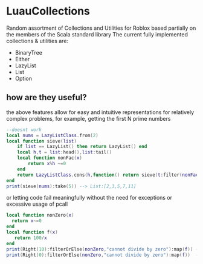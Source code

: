 # LuauCollections
Random assortment of Collections and Utilities for Roblox based partially on the members of the Scala standard library
The current fully implemented collections & utilities are:

+ BinaryTree
+ Either
+ LazyList
+ List
+ Option

##  how are they useful?
the above features allow for easy and intuitive representations for relatively complex problems, for example, getting the first N prime numbers

```lua
--doesnt work 
local nums = LazyListClass.from(2)
local function sieve(list)
    if list == LazyList() then return LazyList() end
    local h,t = list:head(),list:tail()
    local function nonFac(x)
        return x%h ~=0
    end
    return LazyListClass.cons(h,function() return sieve(t:filter(nonFac)) end)
end
print(sieve(nums):take(5)) --> List:[2,3,5,7,11]
```

or letting code fail meaningfully without the need for exceptions or excessive usage of pcall

```lua
local function nonZero(x)
  return x~=0
end
local function f(x)
   return 100/x
end
print(Right(10):filterOrElse(nonZero,"cannot divide by zero"):map(f)) --> Right(10)
print(Right(0):filterOrElse(nonZero,"cannot divide by zero"):map(f))  --> Left(cannot divide by zero)
```

